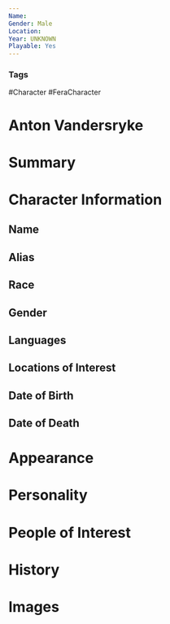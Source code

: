 ```yaml
---
Name: 
Gender: Male
Location: 
Year: UNKNOWN
Playable: Yes
---
```


### Tags
#Character #FeraCharacter 


# Anton Vandersryke


# Summary


# Character Information

## Name

## Alias

## Race

## Gender

## Languages

## Locations of Interest

## Date of Birth

## Date of Death

# Appearance

# Personality

# People of Interest

# History

# Images
